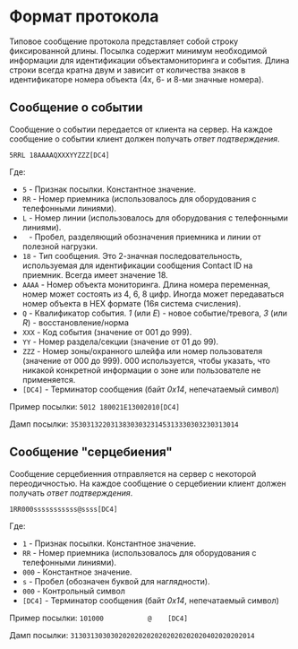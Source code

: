 # Формат протокола

Типовое сообщение протокола представляет собой строку фиксированной длины. Посылка содержит минимум необходимой информации для идентификации объектамониторинга и события. Длина строки всегда кратна двум и зависит от количества знаков в идентификаторе номера объекта (4х, 6- и 8-ми значные номера).

## Сообщение о событии

Сообщение о событии передается от клиента на сервер. На каждое сообщение о событии клиент должен получать _ответ подтверждения_.

```
5RRL 18AAAAQXXXYYZZZ[DC4]
```

Где:
- `5` - Признак посылки. Константное значение.
- `RR` - Номер приемника (использовалось для оборудования с телефонными линиями).
- `L` - Номер линии (использовалось для оборудования с телефонными линиями).
- ` ` - Пробел, разделяющий обозначения приемника и линии от полезной нагрузки.
- `18` - Тип сообщения. Это 2-значная последовательность, используемая для идентификации сообщения Contact ID на приемник. Всегда имеет значение 18.
- `AAAA` - Номер объекта мониторинга. Длина номера переменная, номер может состоять из 4, 6, 8 цифр. Иногда может передаваться номер объекта в HEX формате (16я система счисления).
- `Q` - Квалификатор события. _1_ (или _E_) - новое событие/тревога, _3_ (или _R_) - восстановление/норма
- `XXX` - Код события (значение от 001 до 999).
- `YY` - Номер раздела/секции (значение от 01 до 99).
- `ZZZ` - Номер зоны/охранного шлейфа или номер пользователя (значение от 000 до 999). 000 используется, чтобы указать, что никакой конкретной информации о зоне или пользователе не применяется.
- `[DC4]` - Терминатор сообщения (байт _0x14_, непечатаемый символ)

Пример посылки: `5012 180021E13002010[DC4]`

Дамп посылки: `353031322031383030323145313330303230313014`

## Сообщение "серцебиения"

Сообщение серцебиенния отправляется на сервер с некоторой переодичностью. На каждое сообщение о серцебиении клиент должен получать _ответ подтверждения_.

```
1RR000sssssssssss@ssss[DC4]
```

Где:
- `1` - Признак посылки. Константное значение.
- `RR` - Номер приемника (использовалось для оборудования с телефонными линиями).
- `000` - Константное значение.
- `s` - Пробел (обозначен буквой для наглядности).
- `000` - Контрольный символ
- `[DC4]` - Терминатор сообщения (байт _0x14_, непечатаемый символ)


Пример посылки: `101000           @    [DC4]`

Дамп посылки: `3130313030302020202020202020202020402020202014`